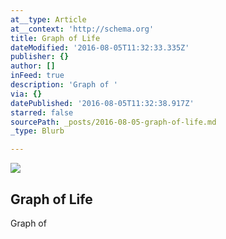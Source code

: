 ```yaml
---
at__type: Article
at__context: 'http://schema.org'
title: Graph of Life
dateModified: '2016-08-05T11:32:33.335Z'
publisher: {}
author: []
inFeed: true
description: 'Graph of '
via: {}
datePublished: '2016-08-05T11:32:38.917Z'
starred: false
sourcePath: _posts/2016-08-05-graph-of-life.md
_type: Blurb

---
```

<article style=""><img src="https://the-grid-user-content.s3-us-west-2.amazonaws.com/909c7539-bfee-405a-bf32-871ea15c133d.jpg" /><h1>Graph of Life</h1></article>

Graph of